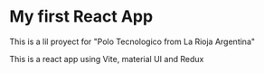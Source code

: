 # My first React App

This is a lil proyect for "Polo Tecnologico from La Rioja Argentina"

This is a react app using Vite, material UI and Redux
